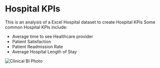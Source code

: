 # Hospital KPIs
This is an analysis of a Excel Hospital dataset to create Hospital KPIs
 Some common Hospital KPIs include:
 * Average time to see Healthcare provider
 * Patient Satisfaction
 * Patient Readmission Rate
 * Average Hospital Length of Stay
 
![Clinical BI Photo](https://user-images.githubusercontent.com/97487571/231564337-dbba444a-55f0-4c3c-a9b8-f267c5935b75.png)
